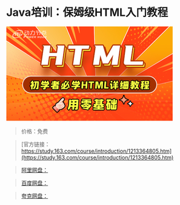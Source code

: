 # Java培训：保姆级HTML入门教程

![img](../../../assets/study163/free/47816f824bd84d2daeb06f9747a99a89.jpg)

> 价格：免费

> [官方链接：https://study.163.com/course/introduction/1213364805.htm](https://study.163.com/course/introduction/1213364805.htm)

> [阿里网盘：]()

> [百度网盘：]()

> [夸克网盘：]()
